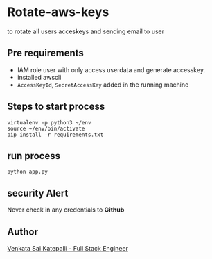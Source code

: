 # Rotate-aws-keys
to rotate all users acceskeys and sending email to user

## Pre requirements
- IAM role user with only access userdata and generate accesskey.
- installed awscli
- `AccessKeyId`, `SecretAccessKey` added in the running machine

## Steps to start process
```
virtualenv -p python3 ~/env
source ~/env/bin/activate
pip install -r requirements.txt
```

## run process
```
python app.py
```

## security Alert
Never check in any credentials to **Github**

## Author

[Venkata Sai Katepalli - Full Stack Engineer](http://venkatasaikatepalli.github.io)
